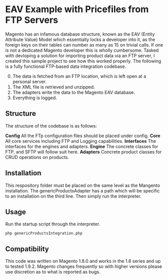 EAV Example with Pricefiles from FTP Servers
=============

Magento has an infamous database structure, known as the EAV (Entity Attribute Value) Model which essentially locks a developer into it, as the foreign keys on their tables can number as many as 15 on trivial calls. If one is not a dedicated Magento developer this is wholly cumbersome. Tasked with devloping a solution for importing product data via an FTP server, I created this sample project to see how this worked properly. The following is a fully functional FTP-based data integration codebase. 

0. The data is fetched from an FTP location, which is left open at a personal server.
0. The XML file is retrieved and unzipped.
0. The adapters write the data to the Magento EAV database.
0. Everything is logged.


Structure
-------

The structure of the codebase is as follows:

**Config** All the FTp configuration files should be placed under config.
**Core** All core services including FTP and Logging capabilities.
**Interfaces** The interfaces for the engines and adapters.
**Engine** The concrete classes for FTP, and SFTP will follow suit here.
**Adapters** Concrete product classes for CRUD operations on products.

Installation
-----------

This respository folder must be placed on the same level as the Mangento installation. The genericProductsAdapter has a path which will be specific to an installation on the third line. Then simply run the interpreter.

Usage
-----

Run the startup script through the interpreter.

```
php genericProductsIntegration.php
```

Compatibility
-----

This code was written on Magento 1.8.0 and works in the 1.8 series and up to tested 1.9.2. Magento changes frequently so with higher versions please use discretion as to what is reported as bugs.

